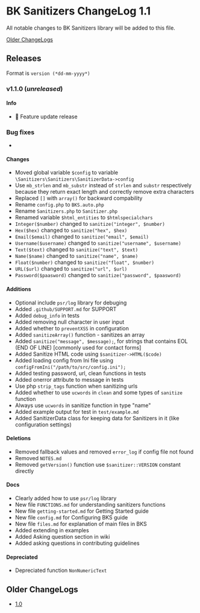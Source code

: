 # BK Sanitizers ChangeLog 1.1

All notable changes to BK Sanitizers library will be added to this file.

[Older ChangeLogs](#older-changelogs)

## Releases

Format is `version (*dd-mm-yyyy*)`

### v1.1.0 (*unreleased*)

#### Info
 * 🚀 Feature update release

### Bug fixes
 * 

#### Changes
 * Moved global variable `$config` to variable `\Sanitizers\Sanitizers\SanitizerData->config`
 * Use `mb_strlen` and `mb_substr` instead of `strlen` and `substr` respectively because they return exact length and correctly remove extra characters
 * Replaced `[]` with `array()` for backward compability
 * Rename `config.php` to `BKS.auto.php`
 * Rename `Sanitizers.php` to `Sanitizer.php`
 * Renamed variable `$html_entities` to `$htmlspecialchars`
 * `Integer($number)` changed to `sanitize("integer", $number)`
 * `Hex($hex)` changed to `sanitize("hex", $hex)`
 * `Email($email)` changed to `sanitize("email", $email)`
 * `Username($username)` changed to `sanitize("username", $username)`
 * `Text($text)` changed to `sanitize("text", $text)`
 * `Name($name)` changed to `sanitize("name", $name)`
 * `Float($number)` changed to `sanitize("float", $number)`
 * `URL($url)` changed to `sanitize("url", $url)`
 * `Password($paasword)` changed to `sanitize("password", $paasword)`

#### Additions
 * Optional include `psr/log` library for debuging
 * Added `.github/SUPPORT.md` for SUPPORT
 * Added `debug_info` in tests
 * Added removing null character in user input
 * Added whether to `preventXSS` in configuration
 * Added `sanitizeArray()` function - sanitizes an array
 * Added `sanitize("message", $message);`, for strings that contains EOL (END OF LINE) [commonly used for contact forms]
 * Added Sanitize HTML code using `$sanitizer->HTML($code)`
 * Added loading config from Ini file using `configFromIni("/path/to/src/config.ini");`
 * Added testing password, url, clean functions in tests
 * Added onerror attribute to message in tests
 * Use php `strip_tags` function when sanitizing urls
 * Added whether to use `ucwords` in `clean` and some types of `sanitize` function
 * Always use `ucwords` in sanitize function in type "name"
 * Added example output for test in `test/example.md`
 * Added SanitizerData class for keeping data for Sanitizers in it (like configuration settings)

#### Deletions
 * Removed fallback values and removed `error_log` if config file not found
 * Removed `NOTES.md`
 * Removed `getVersion()` function use `$sanitizer::VERSION` constant directly

#### Docs
 * Clearly added how to use `psr/log` library
 * New file `FUNCTIONS.md` for understanding sanitizers functions
 * New file `getting-started.md` for Getting Started guide
 * New file `config.md` for Configuring BKS guide
 * New file `files.md` for explanation of main files in BKS
 * Added extending in examples
 * Added Asking question section in wiki
 * Added asking questions in contributing guidelines

#### Depreciated
 * Depreciated function `NonNumericText`

<h2><a name="older-changelogs">Older ChangeLogs</a></h2>

 * [1.0](https://github.com/PuneetGopinath/Sanitizers/blob/1.0-dev/ChangeLog.md)

